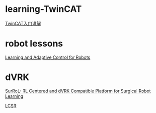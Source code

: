 # learning-TwinCAT

[TwinCAT入门详解](http://www.siemcon.com/index.php?m=content&c=index&a=show&catid=39&id=1934)

# robot lessons
[Learning and Adaptive Control for Robots](https://www.epfl.ch/labs/lasa/mit-press-book-learning/#mit-book-table)


# dVRK
[SurRoL: RL Centered and dVRK Compatible Platform for Surgical Robot Learning](https://med-air.github.io/SurRoL)

[LCSR](http://jhu-lcsr.github.io/software)


